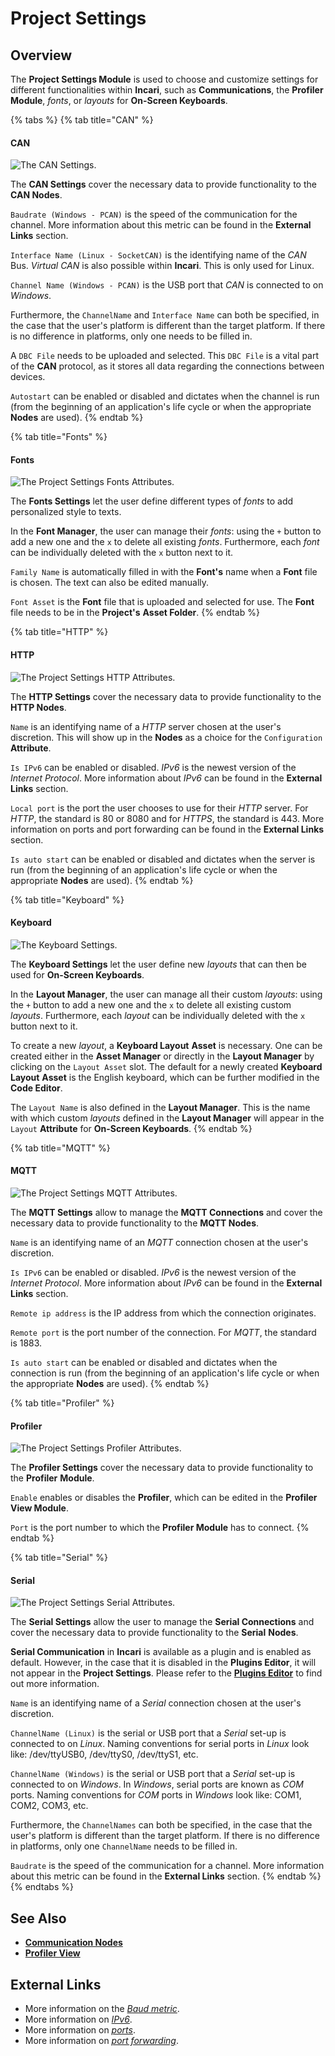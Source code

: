# Project Settings

## Overview

The **Project Settings Module** is used to choose and customize settings for different functionalities within **Incari**, such as **Communications**, the **Profiler Module**, _fonts_, or _layouts_ for **On-Screen Keyboards**.

{% tabs %}
{% tab title="CAN" %}
#### CAN

![The CAN Settings.](../.gitbook/assets/can20222.png)

The **CAN Settings** cover the necessary data to provide functionality to the **CAN Nodes**.

`Baudrate (Windows - PCAN)` is the speed of the communication for the channel. More information about this metric can be found in the **External Links** section.

`Interface Name (Linux - SocketCAN)` is the identifying name of the _CAN_ Bus. _Virtual CAN_ is also possible within **Incari**. This is only used for Linux.

`Channel Name (Windows - PCAN)` is the USB port that _CAN_ is connected to on _Windows_.

Furthermore, the `ChannelName` and `Interface Name` can both be specified, in the case that the user's platform is different than the target platform. If there is no difference in platforms, only one needs to be filled in.

A `DBC File` needs to be uploaded and selected. This `DBC File` is a vital part of the **CAN** protocol, as it stores all data regarding the connections between devices.

`Autostart` can be enabled or disabled and dictates when the channel is run (from the beginning of an application's life cycle or when the appropriate **Nodes** are used).
{% endtab %}

{% tab title="Fonts" %}
#### Fonts

![The Project Settings Fonts Attributes.](../.gitbook/assets/projectsettings-font.png)

The **Fonts Settings** let the user define different types of _fonts_ to add personalized style to texts.

In the **Font Manager**, the user can manage their _fonts_: using the `+` button to add a new one and the `x` to delete all existing _fonts_. Furthermore, each _font_ can be individually deleted with the `x` button next to it.

`Family Name` is automatically filled in with the **Font's** name when a **Font** file is chosen. The text can also be edited manually.

`Font Asset` is the **Font** file that is uploaded and selected for use. The **Font** file needs to be in the **Project's** **Asset Folder**.
{% endtab %}

{% tab title="HTTP" %}
#### HTTP

![The Project Settings HTTP Attributes.](../.gitbook/assets/projectsettings-http.png)

The **HTTP Settings** cover the necessary data to provide functionality to the **HTTP Nodes**.

`Name` is an identifying name of a _HTTP_ server chosen at the user's discretion. This will show up in the **Nodes** as a choice for the `Configuration` **Attribute**.

`Is IPv6` can be enabled or disabled. _IPv6_ is the newest version of the _Internet Protocol_. More information about _IPv6_ can be found in the **External Links** section.

`Local port` is the port the user chooses to use for their _HTTP_ server. For _HTTP_, the standard is 80 or 8080 and for _HTTPS_, the standard is 443. More information on ports and port forwarding can be found in the **External Links** section.

`Is auto start` can be enabled or disabled and dictates when the server is run (from the beginning of an application's life cycle or when the appropriate **Nodes** are used).
{% endtab %}

{% tab title="Keyboard" %}
#### Keyboard

![The Keyboard Settings.](../.gitbook/assets/projectsettings-keyboard.png)

The **Keyboard Settings** let the user define new _layouts_ that can then be used for **On-Screen Keyboards**.

In the **Layout Manager**, the user can manage all their custom _layouts_: using the `+` button to add a new one and the `x` to delete all existing custom _layouts_. Furthermore, each _layout_ can be individually deleted with the `x` button next to it.

To create a new _layout_, a **Keyboard Layout** **Asset** is necessary. One can be created either in the **Asset Manager** or directly in the **Layout Manager** by clicking on the `Layout Asset` slot. The default for a newly created **Keyboard Layout** **Asset** is the English keyboard, which can be further modified in the **Code Editor**.

The `Layout Name` is also defined in the **Layout Manager**. This is the name with which custom _layouts_ defined in the **Layout Manager** will appear in the `Layout` **Attribute** for **On-Screen Keyboards**.
{% endtab %}

{% tab title="MQTT" %}
#### MQTT

![The Project Settings MQTT Attributes.](../.gitbook/assets/projectsettings-mqtt.png)

The **MQTT Settings** allow to manage the **MQTT Connections** and cover the necessary data to provide functionality to the **MQTT Nodes**.

`Name` is an identifying name of an _MQTT_ connection chosen at the user's discretion.

`Is IPv6` can be enabled or disabled. _IPv6_ is the newest version of the _Internet Protocol_. More information about _IPv6_ can be found in the **External Links** section.

`Remote ip address` is the IP address from which the connection originates.

`Remote port` is the port number of the connection. For _MQTT_, the standard is 1883.

`Is auto start` can be enabled or disabled and dictates when the connection is run (from the beginning of an application's life cycle or when the appropriate **Nodes** are used).
{% endtab %}

{% tab title="Profiler" %}
#### Profiler

![The Project Settings Profiler Attributes.](../.gitbook/assets/projectsettings-profiler.png)

The **Profiler Settings** cover the necessary data to provide functionality to the **Profiler** **Module**.

`Enable` enables or disables the **Profiler**, which can be edited in the **Profiler View Module**.

`Port` is the port number to which the **Profiler Module** has to connect.
{% endtab %}

{% tab title="Serial" %}
#### Serial

![The Project Settings Serial Attributes.](../.gitbook/assets/projectsettings-serial.png)

The **Serial Settings** allow the user to manage the **Serial Connections** and cover the necessary data to provide functionality to the **Serial** **Nodes**.

**Serial Communication** in **Incari** is available as a plugin and is enabled as default. However, in the case that it is disabled in the **Plugins Editor**, it will not appear in the **Project Settings**. Please refer to the [**Plugins Editor**](plugins-editor.md) to find out more information.

`Name` is an identifying name of a _Serial_ connection chosen at the user's discretion.

`ChannelName (Linux)` is the serial or USB port that a _Serial_ set-up is connected to on _Linux_. Naming conventions for serial ports in _Linux_ look like: /dev/ttyUSB0, /dev/ttyS0, /dev/ttyS1, etc.

`ChannelName (Windows)` is the serial or USB port that a _Serial_ set-up is connected to on _Windows_. In _Windows_, serial ports are known as _COM_ ports. Naming conventions for _COM_ ports in _Windows_ look like: COM1, COM2, COM3, etc.

Furthermore, the `ChannelNames` can both be specified, in the case that the user's platform is different than the target platform. If there is no difference in platforms, only one `ChannelName` needs to be filled in.

`Baudrate` is the speed of the communication for a channel. More information about this metric can be found in the **External Links** section.
{% endtab %}
{% endtabs %}

## See Also

* [**Communication Nodes**](../toolbox/communication/)
* [**Profiler View**](profiler-view.md)

## External Links

* More information on the [_Baud metric_](https://en.wikipedia.org/wiki/Baud).
* More information on [_IPv6_](https://en.wikipedia.org/wiki/IPv6).
* More information on [_ports_](https://en.wikipedia.org/wiki/Port\_\(computer\_networking\)).
* More information on [_port forwarding_](https://en.wikipedia.org/wiki/Port\_forwarding).
